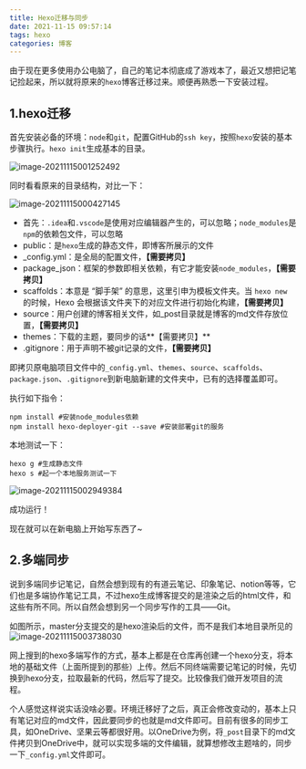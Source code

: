 ```yaml
---
title: Hexo迁移与同步
date: 2021-11-15 09:57:14
tags: hexo
categories: 博客
---
```


由于现在更多使用办公电脑了，自己的笔记本彻底成了游戏本了，最近又想把记笔记捡起来，所以就将原来的`hexo`博客迁移过来。顺便再熟悉一下安装过程。

<!--more-->

## 1.hexo迁移

首先安装必备的环境：`node`和`git`，配置GitHub的`ssh key`，按照`hexo`安装的基本步骤执行。`hexo init`生成基本的目录。

![image-20211115001252492](http://img2.salute61.top/PicGo/image-20211115001252492.png)

同时看看原来的目录结构，对比一下：

![image-20211115000427145](http://img2.salute61.top/PicGo/image-20211115000427145.png)

- 首先：`.idea`和`.vscode`是使用对应编辑器产生的，可以忽略；`node_modules`是`npm`的依赖包文件，可以忽略
- public：是`hexo`生成的静态文件，即博客所展示的文件
- _config.yml：是全局的配置文件，**【需要拷贝】**
- package_json：框架的参数即相关依赖，有它才能安装`node_modules`，**【需要拷贝】**
- scaffolds：本意是 “脚手架” 的意思，这里引申为模板文件夹。当 `hexo new  ` 的时候，Hexo 会根据该文件夹下的对应文件进行初始化构建，**【需要拷贝】**
- source：用户创建的博客相关文件，如_post目录就是博客的md文件存放位置，**【需要拷贝】**
- themes：下载的主题，要同步的话**【需要拷贝】**
- .gitignore：用于声明不被git记录的文件，**【需要拷贝】**

即拷贝原电脑项目文件中的`_config.yml`、`themes`、`source`、`scaffolds`、`package.json`、`.gitignore`到新电脑新建的文件夹中，已有的选择覆盖即可。

执行如下指令：

```shell
npm install #安装node_modules依赖
npm install hexo-deployer-git --save #安装部署git的服务
```

本地测试一下：

```shell
hexo g #生成静态文件
hexo s #起一个本地服务测试一下
```

![image-20211115002949384](http://img2.salute61.top/PicGo/image-20211115002949384.png)

成功运行！

现在就可以在新电脑上开始写东西了~



## 2.多端同步

说到多端同步记笔记，自然会想到现有的有道云笔记、印象笔记、notion等等，它们也是多端协作笔记工具，不过hexo生成博客提交的是渲染之后的html文件，和这些有所不同。所以自然会想到另一个同步写作的工具——Git。

如图所示，master分支提交的是hexo渲染后的文件，而不是我们本地目录所见的![image-20211115003738030](http://img2.salute61.top/PicGo/image-20211115003738030.png)

网上搜到的hexo多端写作的方式，基本上都是在仓库再创建一个hexo分支，将本地的基础文件（上面所提到的那些）上传。然后不同终端需要记笔记的时候，先切换到hexo分支，拉取最新的代码，然后写了提交。比较像我们做开发项目的流程。

个人感觉这样说实话没啥必要。环境迁移好了之后，真正会修改变动的，基本上只有笔记对应的md文件，因此要同步的也就是md文件即可。目前有很多的同步工具，如OneDrive、坚果云等都很好用。以OneDrive为例，将`_post`目录下的md文件拷贝到OneDrive中，就可以实现多端的文件编辑，就算想修改主题啥的，同步一下`_config.yml`文件即可。
